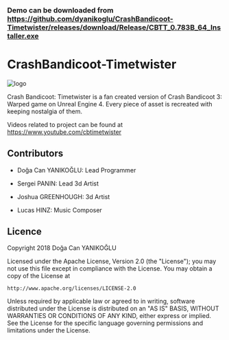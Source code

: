 ### Demo can be downloaded from https://github.com/dyanikoglu/CrashBandicoot-Timetwister/releases/download/Release/CBTT_0.783B_64_Installer.exe

# CrashBandicoot-Timetwister
![logo](https://github.com/dyanikoglu/CrashBandicoot-Timetwister/blob/master/CrashBandicootTT.png)

Crash Bandicoot: Timetwister is a fan created version of Crash Bandicoot 3: Warped game on Unreal Engine 4. Every piece of asset is recreated with keeping nostalgia of them. 

Videos related to project can be found at https://www.youtube.com/cbtimetwister

## Contributors

* Doğa Can YANIKOĞLU: Lead Programmer

* Sergei PANIN: Lead 3d Artist

* Joshua GREENHOUGH: 3d Artist

* Lucas HINZ: Music Composer

## Licence
Copyright 2018 Doğa Can YANIKOĞLU

Licensed under the Apache License, Version 2.0 (the "License");
you may not use this file except in compliance with the License.
You may obtain a copy of the License at

    http://www.apache.org/licenses/LICENSE-2.0

Unless required by applicable law or agreed to in writing, software
distributed under the License is distributed on an "AS IS" BASIS,
WITHOUT WARRANTIES OR CONDITIONS OF ANY KIND, either express or implied.
See the License for the specific language governing permissions and
limitations under the License.
